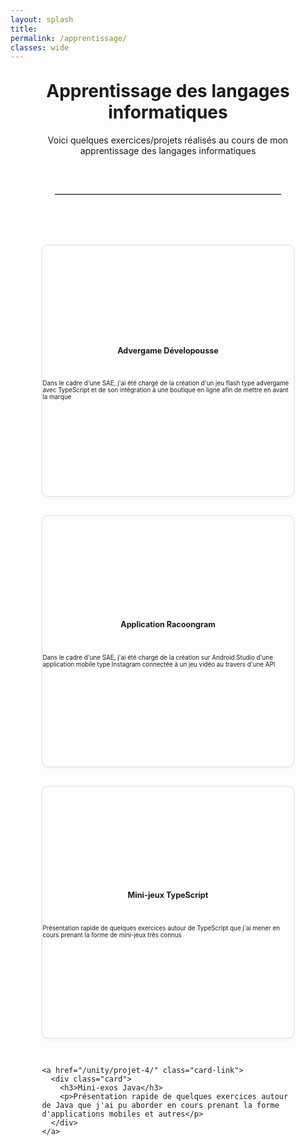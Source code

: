 ```yaml
---
layout: splash
title:
permalink: /apprentissage/
classes: wide
---
```

<style>
  .card-grid {
    display: grid;
    grid-template-columns: repeat(auto-fit, minmax(250px, 1fr));
    gap: 30px;
    padding: 20px 0;
  }

  .card-link {
    text-decoration: none;
    color: inherit;
  }

  

  .card:hover {
    transform: translateY(-5px) scale(1.03);
    box-shadow: 0 6px 12px rgba(0,0,0,0.1);
  }
  .card p{
    font-size: 0.7em;
  }
  .card h3{
    font-size: 0.9em;
    margin-bottom: 30px;
    text-align: center;
    font-weight: 700;
  }
  .card-content {
   background-color: rgba(232, 232, 232, 0.8); /*blanc à 80% opaque */
    margin-top:10px;
    margin-bottom:10px;
}
  .card-text{
    padding-left: 20px;
    padding-right: 20px;
    
    
  }
.card {
  aspect-ratio: 1 / 1;
  background-size: cover;
  background-position: center;
  border: 1px solid #ddd;
  border-radius: 10px;
  display: flex;
  flex-direction: column;
  justify-content: center;
  box-shadow: 0 2px 6px rgba(0,0,0,0.05);
  transition: transform 0.2s, box-shadow 0.2s;
}



</style>

<div style="width: 80%; margin: 0 auto;">
<h1 style="text-align: center;margin-top: 30px;">Apprentissage des langages informatiques</h1>

<p style="text-align: center;">Voici quelques exercices/projets réalisés au cours de mon apprentissage des langages informatiques</p>

<hr style="border: none; border-top: 1px solid #ccc; margin: 60px auto; width: 90%;" />



<div class="card-grid">

  <!-- Carte 1 -->
  <a href="/unity/projet-1/" class="card-link">
    <div class="card">
      <h3>Advergame Dévelopousse</h3>
      <p>Dans le cadre d'une SAE, j'ai été chargé de la création d'un jeu flash type advergame avec TypeScript et de son intégration à une boutique en ligne afin de mettre en avant la marque</p>
    </div>
  </a>

  <!-- Carte 2 -->
  <a href="/unity/projet-2/" class="card-link">
    <div class="card">
      <h3>Application Racoongram</h3>
      <p>Dans le cadre d'une SAE, j'ai été chargé de la création sur Android Studio d'une application mobile type Instagram connectée à un jeu vidéo au travers d'une API</p>
    </div>
  </a>

  <!-- Carte 3 -->
  <a href="/unity/projet-3/" class="card-link">
    <div class="card">
      <h3>Mini-jeux TypeScript</h3>
      <p>Présentation rapide de quelques exercices autour de TypeScript que j'ai mener en cours prenant la forme de mini-jeux très connus</p>
    </div>
  </a>

  <!-- Carte 4 -->
    <a href="/unity/projet-4/" class="card-link">
      <div class="card">
        <h3>Mini-exos Java</h3>
        <p>Présentation rapide de quelques exercices autour de Java que j'ai pu aborder en cours prenant la forme d'applications mobiles et autres</p>
      </div>
    </a>
</div>

</div>


